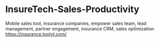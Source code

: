 # InsureTech-Sales-Productivity
Mobile sales tool, insurance companies, empower sales team, lead management, partner engagement, insurance CRM, sales optimization
https://insurance.toolyt.com/
